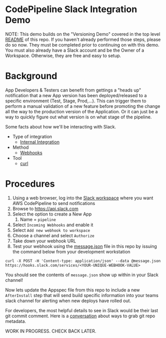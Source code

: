 # CodePipeline Slack Integration Demo

NOTE: This demo builds on the "Versioning Demo" covered in the top level [README](../README.md) of this repo. If you haven't already performed those steps, please do so now. They must be completed prior to continuing on with this demo. You must also already have a Slack account and be the Owner of a Workspace. Otherwise, they are free and easy to setup.

# Background

App Developers & Testers can benefit from gettings a "heads up" notification that a new App version has been deployed/released to a specific environment (Test, Stage, Prod,...). This can trigger them to perform a manual validation of a new feature before promoting the change all the way to the production version of the Application. Or it can just be a way to quickly figure out what version is on what stage of the pipeline.

Some facts about how we'll be interacting with Slack.
* Type of integration
  * [Internal Integration](https://api.slack.com/internal-integrations)
* Method
  * [Webhooks](https://api.slack.com/incoming-webhooks#sending_messages)
* Tool
  * [curl](https://curl.haxx.se/)

# Procedures

1. Using a web browser, log into the [Slack workspace](https://slack.com/signin) where you want AWS CodePipeline to send notifications
1. Browse to https://api.slack.com
1. Select the option to create a New App
   1. Name = `pipeline`
1. Select `Incoming Webhooks` and enable it
1. Select `Add new webhook to workspace`
1. Choose a channel and select `Authorize`
1. Take down your webhook URL
1. Test your webhook using the [message.json](slack/message.json) file in this repo by issuing the command below from your development workstation
```
curl -X POST -H 'Content-type: application/json' --data @message.json https://hooks.slack.com/services/<YOUR-UNIQUE-WEBHOOK-VALUE>
```

You should see the contents of `message.json` show up within in your Slack channel!

Now lets update the Appspec file from this repo to include a new `AfterInstall` step that will send build specific information into your teams slack channel for alerting when new deploys have rolled out.

For developers, the most helpful details to see in Slack would be their last git commit comment. Here is a [conversation](https://forums.aws.amazon.com/thread.jspa?threadID=226646) about ways to grab git repo metadata.

WORK IN PROGRESS. CHECK BACK LATER. 
